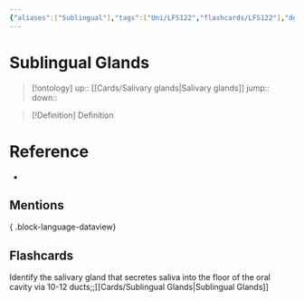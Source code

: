 ```yaml
---
{"aliases":["Sublingual"],"tags":["Uni/LFS122","flashcards/LFS122"],"dg-publish":true,"permalink":"/cards/sublingual-glands/","dgPassFrontmatter":true}
---
```


# Sublingual Glands

> [!ontology]
> up:: [[Cards/Salivary glands\|Salivary glands]]
> jump:: 
> down:: 

> [!Definition] Definition
> 

# Reference
- 

## Mentions

{ .block-language-dataview}

## Flashcards

Identify the salivary gland that secretes saliva into the floor of the oral cavity via 10-12 ducts;;[[Cards/Sublingual Glands\|Sublingual Glands]]
<!--SR:!2023-10-25,1,130-->
